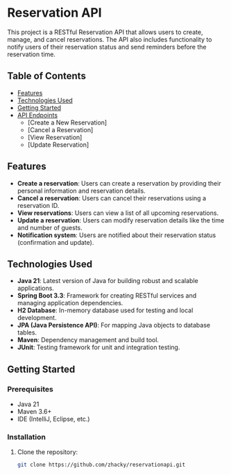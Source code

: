 # Reservation API

This project is a RESTful Reservation API that allows users to create, manage, and cancel reservations. The API also includes functionality to notify users of their reservation status and send reminders before the reservation time.

## Table of Contents
- [Features](#features)
- [Technologies Used](#technologies-used)
- [Getting Started](#getting-started)
- [API Endpoints](#api-endpoints)
    - [Create a New Reservation]
    - [Cancel a Reservation]
    - [View Reservation]
    - [Update Reservation]

## Features

- **Create a reservation**: Users can create a reservation by providing their personal information and reservation details.
- **Cancel a reservation**: Users can cancel their reservations using a reservation ID.
- **View reservations**: Users can view a list of all upcoming reservations.
- **Update a reservation**: Users can modify reservation details like the time and number of guests.
- **Notification system**: Users are notified about their reservation status (confirmation and update).

## Technologies Used

- **Java 21**: Latest version of Java for building robust and scalable applications.
- **Spring Boot 3.3**: Framework for creating RESTful services and managing application dependencies.
- **H2 Database**: In-memory database used for testing and local development.
- **JPA (Java Persistence API)**: For mapping Java objects to database tables.
- **Maven**: Dependency management and build tool.
- **JUnit**: Testing framework for unit and integration testing.

## Getting Started

### Prerequisites

- Java 21
- Maven 3.6+
- IDE (IntelliJ, Eclipse, etc.)

### Installation

1. Clone the repository:
   ```bash
   git clone https://github.com/zhacky/reservationapi.git

